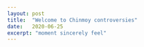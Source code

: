 ```yaml
---
layout: post
title:  "Welcome to Chinmoy controversies"
date:   2020-06-25
excerpt: "moment sincerely feel"
---
```

